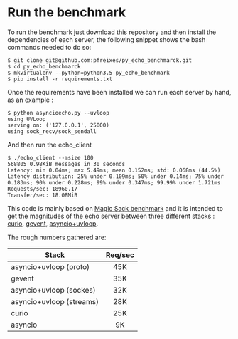 # Run the benchmark

To run the benchmark just download this repository and then install the dependencies of each server, the following snippet shows
the bash commands needed to do so:

```
$ git clone git@github.com:pfreixes/py_echo_benchmarck.git
$ cd py_echo_benchmarck
$ mkvirtualenv --python=python3.5 py_echo_benchmark
$ pip install -r requirements.txt
```

Once the requirements have been installed we can run each server by hand, as an example :

```
$ python asyncioecho.py --uvloop
using UVLoop
serving on: ('127.0.0.1', 25000)
using sock_recv/sock_sendall
```

And then run the echo_client

```
$ ./echo_client --msize 100
568805 0.98KiB messages in 30 seconds
Latency: min 0.04ms; max 5.49ms; mean 0.152ms; std: 0.068ms (44.5%)
Latency distribution: 25% under 0.109ms; 50% under 0.14ms; 75% under 0.183ms; 90% under 0.228ms; 99% under 0.347ms; 99.99% under 1.721ms
Requests/sec: 18960.17
Transfer/sec: 18.08MiB
```

This code is mainly based on [Magic Sack benchmark](https://github.com/MagicStack/vmbench) and it is intended to get the magnitudes of the
echo server between three different stacks : [curio](https://github.com/dabeaz/curio), [gevent](https://github.com/gevent/gevent),
[asyncio+uvloop](https://github.com/MagicStack/uvloop).

The rough numbers gathered are:

| Stack                    | Req/sec  |
| -------------------------|:--------:|
| asyncio+uvloop (proto)   |       45K|
| gevent                   |       35K|
| asyncio+uvloop (sockes)  |       32K|
| asyncio+uvloop (streams) |       28K|
| curio                    |       25K|
| asyncio                  |        9K|
